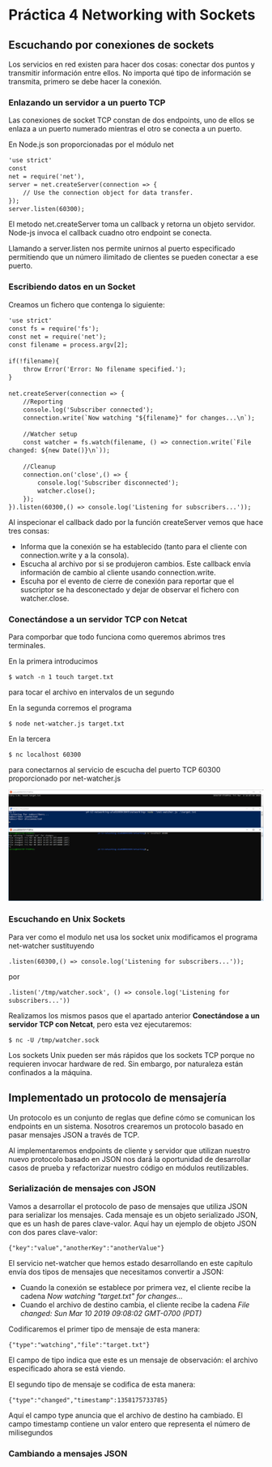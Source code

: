 # Práctica 4 Networking with Sockets

## Escuchando por conexiones de sockets

Los servicios en red existen para hacer dos cosas: conectar dos puntos y transmitir información entre ellos. No importa qué tipo de información se transmita, primero se debe hacer la conexión.

### Enlazando un servidor a un puerto TCP

Las conexiones de socket TCP constan de dos endpoints, uno de ellos se enlaza a un puerto numerado mientras el otro se conecta a un puerto.

En Node.js son proporcionadas por el módulo net

	'use strict'
	const
	net = require('net'),
	server = net.createServer(connection => {
		// Use the connection object for data transfer.
	});
	server.listen(60300);

El metodo net.createServer toma un callback y retorna un objeto servidor. Node-js invoca el callback cuadno otro endpoint se conecta.

Llamando a server.listen nos permite unirnos al puerto especificado permitiendo que un número ilimitado de clientes se pueden conectar a ese puerto.

### Escribiendo datos en un Socket

Creamos un fichero que contenga lo siguiente:

	'use strict'
	const fs = require('fs');
	const net = require('net');
	const filename = process.argv[2];

	if(!filename){
		throw Error('Error: No filename specified.');
	}

	net.createServer(connection => {
		//Reporting
		console.log('Subscriber connected');
		connection.write(`Now watching "${filename}" for changes...\n`);

		//Watcher setup
		const watcher = fs.watch(filename, () => connection.write(`File changed: ${new Date()}\n`));

		//Cleanup
		connection.on('close',() => {
			console.log('Subscriber disconnected');
			watcher.close();
		});
	}).listen(60300,() => console.log('Listening for subscribers...'));

Al inspecionar el callback dado por la función createServer vemos que hace tres consas:
- Informa que la conexión se ha establecido (tanto para el cliente con connection.write y a la consola).
- Escucha al archivo por si se produjeron cambios. Este callback envía información de cambio al cliente usando connection.write.
- Escuha por el evento de cierre de conexión para reportar que el suscriptor se ha desconectado y dejar de observar el fichero con watcher.close.

### Conectándose a un servidor TCP con Netcat 

Para comporbar que todo funciona como queremos abrimos tres terminales.

En la primera introducimos

	$ ​​watch​​ ​​-n​​ ​​1​​ ​​touch​​ ​​target.txt​

para tocar el archivo en intervalos de un segundo

En la segunda corremos el programa

	$ node​​ ​​net-watcher.js​​ ​​target.txt​

En la tercera

	$ nc​​ ​​localhost​​ ​​60300​

para conectarnos al servicio de escucha del puerto TCP 60300 proporcionado por net-watcher.js

![net-watcher](screenshots/net-watcher.png)

### Escuchando en Unix Sockets

Para ver como el modulo net usa los socket unix modificamos el programa net-watcher sustituyendo

	.listen(60300,() => console.log('Listening for subscribers...'));

por
 
	.listen('/tmp/watcher.sock', () => console.log('Listening for subscribers...'))

Realizamos los mismos pasos que el apartado anterior **Conectándose a un servidor TCP con Netcat**, pero esta vez ejecutaremos:

	$ nc -U /tmp/watcher.sock

Los sockets Unix pueden ser más rápidos que los sockets TCP porque no requieren invocar hardware de red. Sin embargo, por naturaleza están confinados a la máquina.

## Implementado un protocolo de mensajería

Un protocolo es un conjunto de reglas que define cómo se comunican los endpoints en un sistema. Nosotros crearemos un protocolo basado en pasar mensajes JSON a través de TCP.

Al implementaremos endpoints de cliente y servidor que utilizan nuestro nuevo protocolo basado en JSON nos dará la oportunidad de desarrollar casos de prueba y refactorizar nuestro código en módulos reutilizables.

### Serialización de mensajes con JSON

Vamos a desarrollar el protocolo de paso de mensajes que utiliza JSON para serializar los mensajes. Cada mensaje es un objeto serializado JSON, que es un hash de pares clave-valor. Aquí hay un ejemplo de objeto JSON con dos pares clave-valor:

	{​"key"​:​"value"​,​"anotherKey"​:​"anotherValue"​}

El servicio net-watcher que hemos estado desarrollando en este capítulo envía dos tipos de mensajes que necesitamos convertir a JSON:

- Cuando la conexión se establece por primera vez, el cliente recibe la cadena *Now watching "target.txt" for changes...*
- Cuando el archivo de destino cambia, el cliente recibe la cadena *File changed: Sun Mar 10 2019 09:08:02 GMT-0700 (PDT)*

Codificaremos el primer tipo de mensaje de esta manera:

	{​"type"​:​"watching"​,​"file"​:​"target.txt"​}

El campo de tipo indica que este es un mensaje de observación: el archivo especificado ahora se está viendo.

El segundo tipo de mensaje se codifica de esta manera:

	{​"type"​:​"changed"​,​"timestamp"​:1358175733785}

Aquí el campo type anuncia que el archivo de destino ha cambiado. El campo timestamp contiene un valor entero que representa el número de milisegundos

### Cambiando a mensajes JSON





